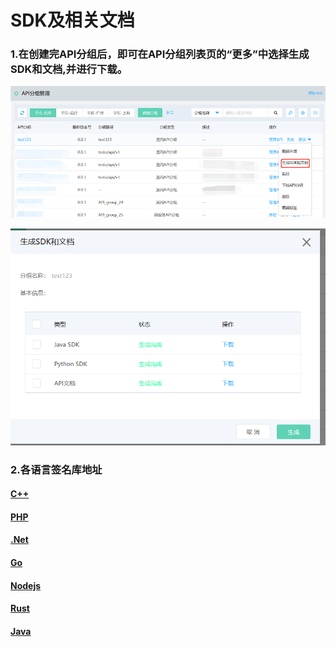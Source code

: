 # SDK及相关文档



 ### 1.在创建完API分组后，即可在API分组列表页的“更多”中选择生成SDK和文档,并进行下载。
 
 ![访问授权](../../../../image/Internet-Middleware/API-Gateway/SDK1.png)
 
 
 ![访问授权](../../../../image/Internet-Middleware/API-Gateway/SDK2.png)
 
 ### 2.各语言签名库地址
 

 #### [C++](https://github.com/jdcloud-api/jdcloud-sdk-cpp-signer)
 
 #### [PHP](https://github.com/jdcloud-api/jdcloud-sdk-php-signer)
 
 #### [.Net](https://github.com/jdcloud-api/jdcloud-sdk-net-signer)
 
 #### [Go](https://github.com/jdcloud-api/jdcloud-sdk-go-signer)
 
 #### [Nodejs](https://github.com/jdcloud-api/jdcloud-sdk-nodejs-signer)
 
 #### [Rust](https://github.com/jdcloud-api/jdcloud-sdk-rust-signer)
 
 #### [Java](https://github.com/jdcloud-api/jdcloud-sdk-java-signer)

